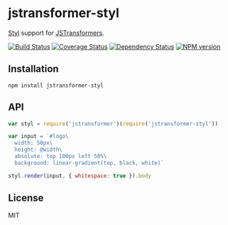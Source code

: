 # jstransformer-styl

[Styl](https://github.com/tj/styl) support for [JSTransformers](http://github.com/jstransformers).

[![Build Status](https://img.shields.io/travis/jstransformers/jstransformer-styl/master.svg)](https://travis-ci.org/jstransformers/jstransformer-styl)
[![Coverage Status](https://img.shields.io/codecov/c/github/jstransformers/jstransformer-styl/master.svg)](https://codecov.io/gh/jstransformers/jstransformer-styl)
[![Dependency Status](https://img.shields.io/david/jstransformers/jstransformer-styl/master.svg)](http://david-dm.org/jstransformers/jstransformer-styl)
[![NPM version](https://img.shields.io/npm/v/jstransformer-styl.svg)](https://www.npmjs.org/package/jstransformer-styl)

## Installation

    npm install jstransformer-styl

## API

```js
var styl = require('jstransformer')(require('jstransformer-styl'))

var input = `#logo\
  width: 50px\
  height: @width\
  absolute: top 100px left 50%\
  background: linear-gradient(top, black, white)`

styl.render(input, { whitespace: true }).body
```

## License

MIT
